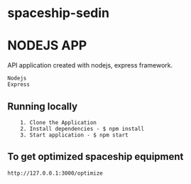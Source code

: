 # spaceship-sedin

# NODEJS APP

API application created with nodejs, express framework.
```
Nodejs
Express
```

## Running locally

```
	1. Clone the Application
	2. Install dependencies - $ npm install 
	3. Start application - $ npm start
```

## To get optimized spaceship equipment

```
http://127.0.0.1:3000/optimize

```